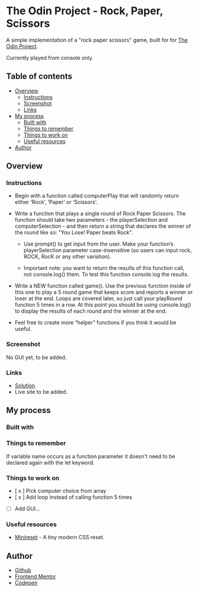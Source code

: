 # The Odin Project - Rock, Paper, Scissors

A simple implementation of a "rock paper scissors" game, built for for [The Odin Project](https://www.theodinproject.com).

Currently played from console only.


## Table of contents

- [Overview](#overview)
  - [Instructions](#instructions)
  - [Screenshot](#screenshot)
  - [Links](#links)
- [My process](#my-process)
  - [Built with](#built-with)
  - [Things to remember](#things-to-remember)
  - [Things to work on](#things-to-work-on)
  - [Useful resources](#useful-resources)
- [Author](#author)

## Overview

### Instructions

- Begin with a function called computerPlay that will randomly return either ‘Rock’, ‘Paper’ or ‘Scissors’.

- Write a function that plays a single round of Rock Paper Scissors. The function should take two parameters - the playerSelection and computerSelection - and then return a string that declares the winner of the round like so: "You Lose! Paper beats Rock".

  - Use prompt() to get input from the user. Make your function’s playerSelection parameter case-insensitive (so users can input rock, ROCK, RocK or any other variation).

  - Important note: you want to return the results of this function call, not console.log() them. To test this function console.log the results.

- Write a NEW function called game(). Use the previous function inside of this one to play a 5 round game that keeps score and reports a winner or loser at the end. Loops are covered later, so just call your playRound function 5 times in a row. At this point you should be using console.log() to display the results of each round and the winner at the end.

- Feel free to create more “helper” functions if you think it would be useful.



### Screenshot

No GUI yet, to be added.

### Links

- [Solution](https://github.com/je-jo/rock-paper-scissors)
- Live site to be added.

## My process

### Built with

### Things to remember

If variable name occurs as a function parameter it doesn't need to be declared again with the let keyword. 

### Things to work on

- [ x ] Pick computer choice from array
- [ x ] Add loop instead of calling function 5 times
- [ ] Add GUI...

### Useful resources

- [Minireset](https://awesomeopensource.com/project/jgthms/minireset.css?categoryPage=29) - A tiny modern CSS reset. 

## Author

- [Github](https://github.com/je-jo)
- [Frontend Mentor](https://www.frontendmentor.io/profile/je-jo)
- [Codepen](https://codepen.io/je-jo)